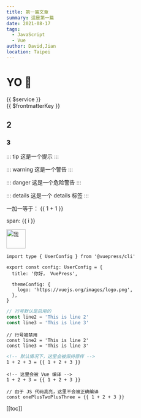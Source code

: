 ```yaml
---
title: 第一篇文章
summary: 這是第一篇
date: 2021-08-17
tags: 
  - JavaScript
  - Vue
author: David,Jian
location: Taipei
---
```


# YO :tada:

<div>{{ $service }}</div>
<div>{{ $frontmatterKey }}</div>

## 2

### 3

::: tip
这是一个提示
:::

::: warning
这是一个警告
:::

::: danger
这是一个危险警告
:::

::: details
这是一个 details 标签
:::

<!-- 这是默认主题内置的 `<Badge />` 组件 <Badge text="演示" /> -->

一加一等于： {{ 1 + 1 }}

<span v-for="i in 3"> span: {{ i }} </span>

<img :src="$withBase('/images/me.jpg')" alt="我" width="50" />

```ts{1,6-8}
import type { UserConfig } from '@vuepress/cli'

export const config: UserConfig = {
  title: '你好， VuePress',

  themeConfig: {
    logo: 'https://vuejs.org/images/logo.png',
  },
}
```

```ts
// 行号默认是启用的
const line2 = 'This is line 2'
const line3 = 'This is line 3'
```

```ts:no-line-numbers
// 行号被禁用
const line2 = 'This is line 2'
const line3 = 'This is line 3'
```

```md
<!-- 默认情况下，这里会被保持原样 -->
1 + 2 + 3 = {{ 1 + 2 + 3 }}
```

```md:no-v-pre
<!-- 这里会被 Vue 编译 -->
1 + 2 + 3 = {{ 1 + 2 + 3 }}
```

```js:no-v-pre
// 由于 JS 代码高亮，这里不会被正确编译
const onePlusTwoPlusThree = {{ 1 + 2 + 3 }}
```



[[toc]]